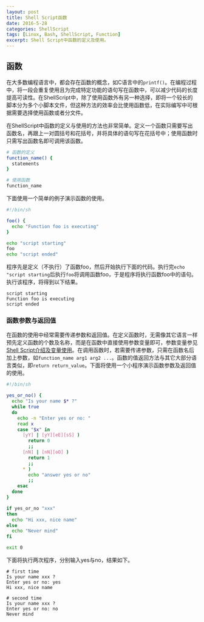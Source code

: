 ```yaml
---
layout: post
title: Shell Script函数
date: 2016-5-28
categories: ShellScript
tags: [Linux, Bash, ShellScript, Function]
excerpt: Shell Script中函数的定义及使用。
---
```


## 函数

在大多数编程语言中，都会存在函数的概念，如C语言中的`printf()`。在编程过程中，将一段会重复使用且为完成特定功能的语句写在函数中，可以减少代码的长度提高可读性。在ShellScript中，除了使用函数外有另一种选择，即将一个较长的脚本分为多个小脚本文件，但这种方法的效率会比使用函数低，在实际编写中可根据需要选择使用函数或者分文件。

在ShellScript中函数的定义与使用的方法也非常简单。定义一个函数只需要写出函数名，再跟上一对圆括号和花括号，并将具体的语句写在花括号中；使用函数时只需写出函数名即可调用该函数。

```sh
# 函数的定义
function_name() {
  statements
}

# 使用函数
function_name
```

下面使用一个简单的例子演示函数的使用。

```sh
#!/bin/sh

foo() {
  echo "Function foo is executing"
}

echo "script starting"
foo
echo "script ended"
```

程序先是定义（不执行）了函数foo，然后开始执行下面的代码。执行完`echo "script starting`后执行`foo`将调用函数foo，于是程序将执行函数foo中的语句。执行该程序，将得到以下结果。

```text
script starting
Function foo is executing
script ended
```

### 函数参数与返回值

在函数的使用中经常需要传递参数和返回值。在定义函数时，无需像其它语言一样预先定义函数的个数及名称，而是在函数中直接使用参数变量即可，参数变量参见[Shell Script介绍及变量使用](http://www.ghosind.com/2016/04/04/shell-script-variable)。在调用函数时，若需要传递参数，只需在函数名后加上参数，如`function_name arg1 arg2 ...`。函数的值返回方法与其它大部分语言类似，即`return return_value`。下面将使用一个小程序演示函数参数及返回值的使用。

```sh
#!/bin/sh

yes_or_no() {
  echo "Is your name $* ?"
  while true
  do
    echo -n "Enter yes or no: "
    read x
    case "$x" in
      [yY] | [yY][eE][sS] )
        return 0
        ;;
      [nN] | [nN][oO] )
        return 1
        ;;
      * )
        echo "answer yes or no"
        ;;
    esac
  done
}

if yes_or_no "xxx"
then
  echo "Hi xxx, nice name"
else
  echo "Never mind"
fi

exit 0
```

下面将执行两次程序，分别输入yes与no，结果如下。

```text
# first time
Is your name xxx ?
Enter yes or no: yes
Hi xxx, nice name

# second time
Is your name xxx ?
Enter yes or no: no
Never mind
```
